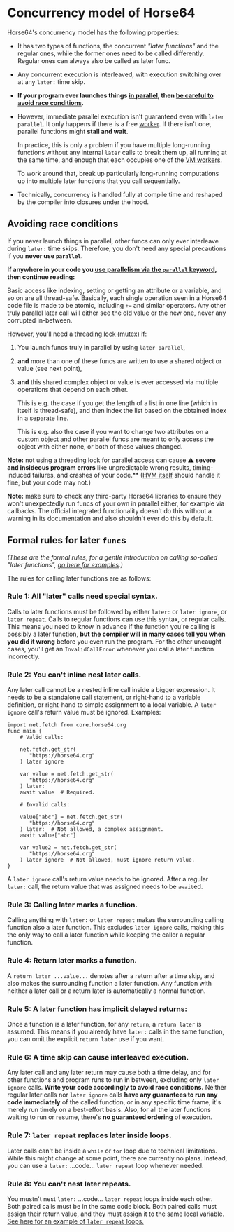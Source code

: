 
<!-- For license of this file, see LICENSE.md in the base dir. -->

Concurrency model of Horse64
============================

Horse64's concurrency model has the following properties:

- It has two types of functions, the concurrent *"later functions"*
  and the regular ones, while the former ones need to be called
  differently. Regular ones can always also be called as later func.

- Any concurrent execution is interleaved, with execution switching
  over at any `later:` time skip.

- **If your program ever launches things [in parallel](
  /docs/Concurrency.md#running-code-in-parallel), then
  [be careful to avoid race conditions](#avoiding-race-conditions).**

- However, immediate parallel execution isn't guaranteed even with
  `later parallel`. It only happens if there is a free [worker](
  /docs/Runtime%20Concerns.md#vm-worker-threads).
  If there isn't one, parallel functions might **stall and wait**.

  In practice, this is only a problem if you have multiple long-running
  functions without any internal `later` calls to break them up,
  all running at the same time, and enough that each occupies one
  of the [VM workers](/docs/Runtime%20Concerns.md#vm-worker-threads).

  To work around that, break up particularly long-running computations
  up into multiple later functions that you call sequentially.

- Technically, concurrency is handled fully at compile time and
  reshaped by the compiler into closures under the hood.


Avoiding race conditions
------------------------

If you never launch things in parallel, other funcs can only
ever interleave during `later:` time skips. Therefore, you
don't need any special precautions if you **never use `parallel`.**

**If anywhere in your code you [use parallelism via
the `parallel` keyword](
/docs/Concurrency.md#running-code-in-parallel),
then continue reading:**

Basic access like indexing, setting or getting an attribute or
a variable, and so on are all thread-safe. Basically, each
single operation seen in a Horse64 code file is made to be
atomic, including `+=` and similar operators. Any other
truly parallel later call will either see the old value
or the new one, never any corrupted in-between.

However, you'll need a [threading lock (mutex)](/docs/FIXME) if:

1. You launch funcs truly in parallel by using `later parallel`,

2. **and** more than one of these funcs are written to use a shared
   object or value (see next point),

3. **and** this shared complex object or value is ever accessed via
   multiple operations that depend on each other.

   This is e.g. the case if you get the length of
   a list in one line (which in itself is thread-safe), and then
   index the list based on the obtained index in a separate line.

   This is e.g. also the case if you want to change two
   attributes on a [custom object](#custom-types-in-horse64) and
   other parallel funcs are meant to only access the object
   with either none, or both of these values changed.

**Note:** not using a threading lock for parallel access
can cause **⚠️ severe and insideous program errors** like
unpredictable wrong results, timing-induced failures, and
crashes of your code.** ([HVM itself](/docs/Resources.md#hvm)
should handle it fine, but your code may not.)

**Note:** make sure to check any third-party Horse64 libraries
to ensure they won't unexpectedly run funcs of your own in
parallel either, for example via callbacks. The official
integrated functionality doesn't do this without a warning in
its documentation and also shouldn't ever do this by default.


Formal rules for later `func`s
------------------------------

*(These are the formal rules, for a gentle introduction
on calling so-called "later functions", [go here
for examples](/docs/Concurrency.md).)*

The rules for calling later functions are as follows:

### Rule 1: All "later" calls need special syntax.

Calls to later functions must be followed by either `later:`
or `later ignore`, or `later repeat`. Calls to regular
functions can use this syntax, or regular calls.
This means you need to know in advance if the
function you're calling is possibly a later function, **but
the compiler will in many cases tell you when you did it wrong**
before you even run the program. For the other uncaught
cases, you'll get an `InvalidCallError` whenever you
call a later function incorrectly.

### Rule 2: You can't inline nest later calls.

Any later call cannot be a nested inline call inside a
bigger expression. It needs to be a standalone call statement,
or right-hand to a variable definition, or
right-hand to simple assignment to
a local variable. A `later ignore` call's return value must be
ignored. Examples:

  ```Horse64
  import net.fetch from core.horse64.org
  func main {
      # Valid calls:

      net.fetch.get_str(
         "https://horse64.org"
      ) later ignore

      var value = net.fetch.get_str(
         "https://horse64.org"
      ) later:
      await value  # Required.

      # Invalid calls:

      value["abc"] = net.fetch.get_str(
         "https://horse64.org"
      ) later:  # Not allowed, a complex assignment.
      await value["abc"]

      var value2 = net.fetch.get_str(
         "https://horse64.org" 
      ) later ignore  # Not allowed, must ignore return value.
  }
  ```

A `later ignore` call's return value needs to be ignored.
After a regular `later:` call, the return value that was
assigned needs to be `await`ed.

### Rule 3: Calling later marks a function.

Calling anything with `later:` or `later repeat`
makes the surrounding calling function also a later function.
This excludes `later ignore` calls, making this the only
way to call a later function while keeping the caller
a regular function.

### Rule 4: Return later marks a function.

A `return later ...value...` denotes after a return after a
time skip, and also makes the surrounding function a later
function.
Any function with neither a later call or a return later
is automatically a normal function.

### Rule 5: A later function has implicit delayed returns:

Once a function is a later function, for any `return`,
a `return later` is assumed. This means if you already have
`later:` calls in the same function, you can omit the
explicit `return later` use if you want.

### Rule 6: A time skip can cause interleaved execution.

Any later call and any later return may cause both a
time delay, and for other functions and program runs to run
in between, excluding only `later ignore` calls.
**Write your code accordingly to avoid race conditions.**
Neither regular later calls nor
`later ignore` calls **have any guarantees to run any code
immediately** of the called function, or in any specific
time frame, it's merely run timely on a best-effort basis.
Also, for all the later functions waiting to run
or resume, there's **no guaranteed ordering** of execution.

### Rule 7: `later repeat` replaces later inside loops.

Later calls can't be inside a `while` or `for`
loop due to technical limitations. While this might
change at some point, there are currently no plans.
Instead, you can use a `later:` ...code... `later repeat`
loop whenever needed.

### Rule 8: You can't nest later repeats.

You mustn't nest `later:` ...code... `later repeat`
loops inside each
other. Both paired calls must be in the same code block.
Both paired calls must assign their return value, and they
must assign it to the same local variable. [See here for an
example of `later repeat` loops.](
/docs/Concurrency.md#later-repeat)

